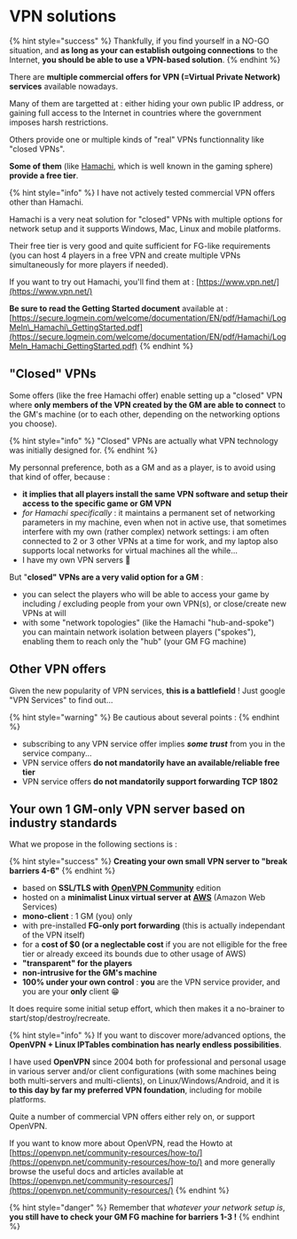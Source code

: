 # VPN solutions

{% hint style="success" %}
Thankfully, if you find yourself in a NO-GO situation, and **as long as your can establish outgoing connections** to the Internet, **you should be able to use a VPN-based solution**.
{% endhint %}

There are **multiple commercial offers for VPN \(=Virtual Private Network\) services** available nowadays.

Many of them are targetted at : either hiding your own public IP address, or gaining full access to the Internet in countries where the government imposes harsh restrictions.

Others provide one or multiple kinds of "real" VPNs functionnality like "closed VPNs".

**Some of them** \(like [Hamachi](https://www.vpn.net/), which is well known in the gaming sphere\) **provide a free tier**.

{% hint style="info" %}
I have not actively tested commercial VPN offers other than Hamachi.

Hamachi is a very neat solution for "closed" VPNs with multiple options for network setup and it supports Windows, Mac, Linux and mobile platforms.

Their free tier is very good and quite sufficient for FG-like requirements \(you can host 4 players in a free VPN and create multiple VPNs simultaneously for more players if needed\).

If you want to try out Hamachi, you'll find them at : [https://www.vpn.net/](https://www.vpn.net/)

**Be sure to read the Getting Started document** available at : [https://secure.logmein.com/welcome/documentation/EN/pdf/Hamachi/LogMeIn\_Hamachi\_GettingStarted.pdf](https://secure.logmein.com/welcome/documentation/EN/pdf/Hamachi/LogMeIn_Hamachi_GettingStarted.pdf)
{% endhint %}

## "Closed" VPNs

Some offers \(like the free Hamachi offer\) enable setting up a "closed" VPN where **only members of the VPN created by the GM are able to connect** to the GM's machine \(or to each other, depending on the networking options you choose\).

{% hint style="info" %}
"Closed" VPNs are actually what VPN technology was initially designed for.
{% endhint %}

My personnal preference, both as a GM and as a player, is to avoid using that kind of offer, because :

* **it implies that all players install the same VPN software and setup their access to the specific game or GM VPN**
* _for Hamachi specifically_ : it maintains a permanent set of networking parameters in my machine, even when not in active use, that sometimes interfere with my own \(rather complex\) network settings: i am often connected to 2 or 3 other VPNs at a time for work, and my laptop also supports local networks for virtual machines all the while...
* I have my own VPN servers 🤣 

But "**closed" VPNs are a very valid option for a GM** :

* you can select the players who will be able to access your game by including / excluding people from your own VPN\(s\), or close/create new VPNs at will 
* with some "network topologies" \(like the Hamachi "hub-and-spoke"\) you can maintain network isolation between players \("spokes"\), enabling them to reach only the "hub" \(your GM FG machine\)

## Other VPN offers

Given the new popularity of VPN services, **this is a battlefield** ! Just google "VPN Services" to find out...

{% hint style="warning" %}
Be cautious about several points :
{% endhint %}

* subscribing to any VPN service offer implies _**some trust**_ from you in the service company...
* VPN service offers **do not mandatorily have an available/reliable free tier**
* VPN service offers **do not mandatorily support forwarding TCP 1802**

## Your own 1 GM-only VPN server based on industry standards

What we propose in the following sections is :

{% hint style="success" %}
**Creating your own small VPN server to "break barriers 4-6"**
{% endhint %}

* based on **SSL/TLS with** [**OpenVPN Community**](https://openvpn.net/community/) edition
* hosted on a **minimalist Linux virtual server at** [**AWS**](https://aws.amazon.com/) \(Amazon Web Services\)
* **mono-client** : 1 GM \(you\) only
* with pre-installed **FG-only port forwarding** \(this is actually independant of the VPN itself\)
* for a **cost of $0 \(or a neglectable cost** if you are not elligible for the free tier or already exceed its bounds due to other usage of AWS\)
* **"transparent" for the players**
* **non-intrusive for the GM's machine**
* **100% under your own control** : **you** are the VPN service provider, and you are your **only** client 😁 

It does require some initial setup effort, which then makes it a no-brainer to start/stop/destroy/recreate.

{% hint style="info" %}
If you want to discover more/advanced options, the **OpenVPN + Linux IPTables combination has nearly endless possibilities**.

I have used **OpenVPN** since 2004 both for professional and personal usage in various server and/or client configurations \(with some machines being both multi-servers and multi-clients\), on Linux/Windows/Android, and it is **to this day by far my preferred VPN foundation**, including for mobile platforms.

Quite a number of commercial VPN offers either rely on, or support OpenVPN.

If you want to know more about OpenVPN, read the Howto at [https://openvpn.net/community-resources/how-to/](https://openvpn.net/community-resources/how-to/) and more generally browse the useful docs and articles available at [https://openvpn.net/community-resources/](https://openvpn.net/community-resources/)
{% endhint %}

{% hint style="danger" %}
Remember that _whatever your network setup is_, **you still have to check your GM FG machine for barriers 1-3 !**
{% endhint %}

